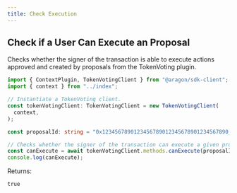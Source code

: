 ```yaml
---
title: Check Execution
---
```


## Check if a User Can Execute an Proposal

Checks whether the signer of the transaction is able to execute actions approved and created by proposals from the TokenVoting plugin.

```ts
import { ContextPlugin, TokenVotingClient } from "@aragon/sdk-client";
import { context } from "../index";

// Instantiate a TokenVoting client.
const tokenVotingClient: TokenVotingClient = new TokenVotingClient(
  context,
);

const proposalId: string = "0x1234567890123456789012345678901234567890_0x0";

// Checks whether the signer of the transaction can execute a given proposal.
const canExecute = await tokenVotingClient.methods.canExecute(proposalId);
console.log(canExecute);
```


Returns:

```
true
```